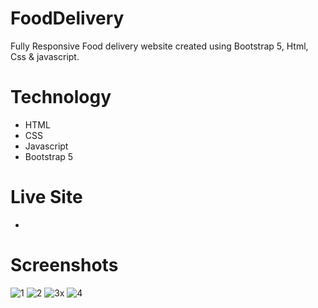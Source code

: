 # FoodDelivery
Fully Responsive Food delivery website created using Bootstrap 5, Html, Css &amp; javascript.


# Technology
- HTML
- CSS
- Javascript
- Bootstrap 5

# Live Site
- 

# Screenshots
![1](https://github.com/Evilking009/FoodDelivery/assets/4027728/e70477db-1d3e-4809-8621-6ae74fb251b2)
![2](https://github.com/Evilking009/FoodDelivery/assets/4027728/a33d14df-bb61-4c0b-bb36-cb296478e300)
![3x](https://github.com/Evilking009/FoodDelivery/assets/4027728/f0839609-776d-43ff-8184-96634f670ab0)
![4](https://github.com/Evilking009/FoodDelivery/assets/4027728/45f9605e-a9b6-4f89-a967-ceb32084d856)





